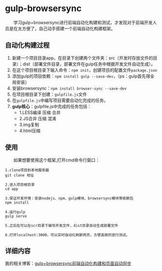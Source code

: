 # gulp-browsersync
&emsp;&emsp;学习gulp+browsersync进行前端自动化构建和测试，才发现对于前端开发人员是在太方便了，自己动手搭建一个前端自动化构建框架。
## 自动化构建过程 ##
 1. 新建一个项目目录app，在目录下创建两个文件夹：src（开发时存放文件的目录）；dist（部署文件目录，部署文件在gulp任务中根据开发文件自动生成）。
 2. 在这个项目根目录下输入命令：`npm init`，创建项目的配置文件`package.json`
 3. 添加gulp的项目依赖：`npm install gulp --sava-dev`，（ps：gulp首先得全局安装）
 4. 安装browsersync：`npm install browser-sync --save-dev`
 5. 在项目根目录下创建：`gulpfile.js`文件
 6. 在`gulpfile.js`中编写项目需要自动化完成的任务。
 7. **gulp核心**：gulpfile.js中完成的任务包括：
    - 1.LESS编译 压缩 合并
    - 2.JS合并 压缩 混淆
    - 3.img复制
    - 4.html压缩
## 使用 ##

&emsp;&emsp;如果想要使用这个框架,打开cmd命令行窗口：

```
1.clone项目到本地服务器
git clone 地址 
 
2.进入项目根目录
cd app

3.保证开发环境：安装nodejs、npm、gulp模块、browsersync模块等依赖包
npm install

4.运行gulp
gulp serve

5.之后在可以在scr目录下编写开发文件，dist目录自动生成部署文件

6.打开localhost:3000，可以实时自动化刷新网页，方便高效的进行测试。
```

## 详细内容 ##
我的相关博客：[gulp+browsersync前端自动化构建和页面自动同步](https://segmentfault.com/a/1190000015821334)


